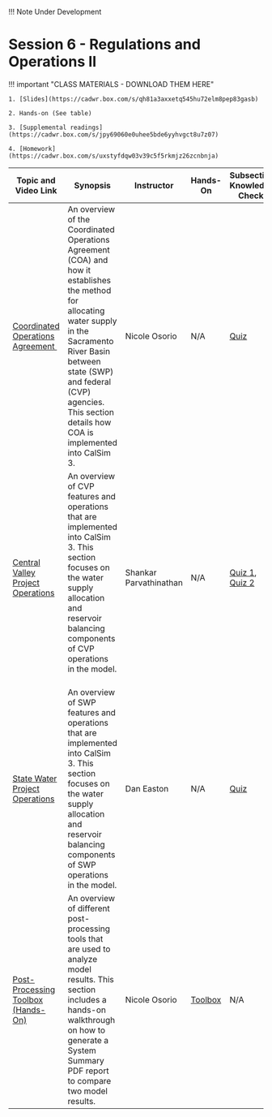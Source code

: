 !!! Note
    Under Development

# Session 6 - Regulations and Operations II 

!!! important "CLASS MATERIALS - DOWNLOAD THEM HERE"
   
    1. [Slides](https://cadwr.box.com/s/qh81a3axxetq545hu72elm8pep83gasb)

    2. Hands-on (See table)

    3. [Supplemental readings](https://cadwr.box.com/s/jpy69060e0uhee5bde6yyhvgct8u7z07)

    4. [Homework](https://cadwr.box.com/s/uxstyfdqw03v39c5f5rkmjz26zcnbnja)


| Topic and Video Link | Synopsis | Instructor |Hands-On | Subsection Knowledge Check  | 
| --- | --- | --- | --- | --- |
| [Coordinated Operations Agreement ]()  | An overview of the Coordinated Operations Agreement (COA) and how it establishes the method for allocating water supply in the Sacramento River Basin between state (SWP) and federal (CVP) agencies. This section details how COA is implemented into CalSim 3. | Nicole Osorio | N/A | [Quiz](https://forms.office.com/g/1UiBvYRs72?origin=lprLink) |
| [Central Valley Project Operations]()  | An overview of CVP features and operations that are implemented into CalSim 3. This section focuses on the water supply allocation and reservoir balancing components of CVP operations in the model.   | Shankar Parvathinathan | N/A | [Quiz 1](https://forms.office.com/g/EDyn8Umd6q?origin=lprLink), [Quiz 2](https://forms.office.com/g/9Lsz9sfNTr?origin=lprLink) |
| [State Water Project Operations]()  | An overview of SWP features and operations that are implemented into CalSim 3. This section focuses on the water supply allocation and reservoir balancing components of SWP operations in the model. | Dan Easton | N/A | [Quiz](https://forms.office.com/g/CnGCYr5hyS?origin=lprLink) |
| [Post-Processing Toolbox (Hands-On)]()  | An overview of different post-processing tools that are used to analyze model results. This section includes a hands-on walkthrough on how to generate a System Summary PDF report to compare two model results.   | Nicole Osorio | [Toolbox](https://cadwr.box.com/s/054zzxwzu06zff26xzscoghgimuxve8i) | N/A |

